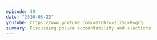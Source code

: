 ```yaml
---
episode: 88
date: "2020-06-22"
youtube: https://www.youtube.com/watch?v=2lz5iwRwqrg
summary: Discussing police accountability and elections
---
```

